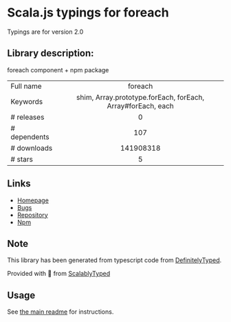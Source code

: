 
# Scala.js typings for foreach

Typings are for version 2.0

## Library description:
foreach component + npm package

|                    |                 |
| ------------------ | :-------------: |
| Full name          | foreach |
| Keywords           | shim, Array.prototype.forEach, forEach, Array#forEach, each |
| # releases         | 0 |
| # dependents       | 107 |
| # downloads        | 141908318 |
| # stars            | 5 |

## Links
- [Homepage](https://github.com/manuelstofer/foreach)
- [Bugs](https://github.com/manuelstofer/foreach/issues)
- [Repository](https://github.com/manuelstofer/foreach)
- [Npm](https://www.npmjs.com/package/foreach)
    


## Note
This library has been generated from typescript code from [DefinitelyTyped](https://definitelytyped.org).

Provided with :purple_heart: from [ScalablyTyped](https://github.com/oyvindberg/ScalablyTyped)

## Usage
See [the main readme](../../readme.md) for instructions.


